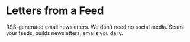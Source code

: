 # Letters from a Feed

RSS-generated email newsletters. We don't need no social media. Scans your feeds, builds newsletters, emails you daily.
